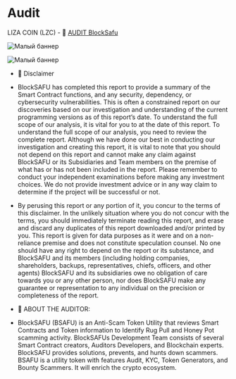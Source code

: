 # Audit
LIZA COIN (LZC) - 💠 [AUDIT BlockSafu](https://blocksafu.com/audit/0xA6550996403407481f2748a793aE40dA3b369F6d)

![Малый баннер](https://ukit.com/uploads/s/l/4/j/l4j8wtlqendh/img/full_RqIhzqNr.png)

![Малый баннер](https://tcpcoins.net/uploads/s/7/a/g/7agy4blgatdj/file/11eOu4b7.png?preview=1)

- 👀 Disclaimer
- BlockSAFU has completed this report to provide a summary of the Smart Contract functions, and any security, dependency, or cybersecurity vulnerabilities. This is often a constrained report on our discoveries based on our investigation and understanding of the current programming versions as of this report’s date. To understand the full scope of our analysis, it is vital for you to at the date of this report. To understand the full scope of our analysis, you need to review the complete report. Although we have done our best in conducting our investigation and creating this report, it is vital to note that you should not depend on this report and cannot make any claim against BlockSAFU or its Subsidiaries and Team members on the premise of what has or has not been included in the report. Please remember to conduct your independent examinations before making any investment choices. We do not provide investment advice or in any way claim to determine if the project will be successful or not.
- By perusing this report or any portion of it, you concur to the terms of this disclaimer. In the unlikely situation where you do not concur with the terms, you should immediately terminate reading this report, and erase and discard any duplicates of this report downloaded and/or printed by you. This report is given for data purposes as it were and on a non-reliance premise and does not constitute speculation counsel. No one should have any right to depend on the report or its substance, and BlockSAFU and its members (including holding companies, shareholders, backups, representatives, chiefs, officers, and other agents) BlockSAFU and its subsidiaries owe no obligation of care towards you or any other person, nor does BlockSAFU make any guarantee or representation to any individual on the precision or completeness of the report.

- 👀 ABOUT THE AUDITOR:
- BlockSAFU (BSAFU) is an Anti-Scam Token Utility that reviews Smart Contracts and Token information to Identify Rug Pull and Honey Pot scamming activity. BlockSAFUs Development Team consists of several Smart Contract creators, Auditors Developers, and Blockchain experts. BlockSAFU provides solutions, prevents, and hunts down scammers. BSAFU is a utility token with features Audit, KYC, Token Generators, and Bounty Scammers. It will enrich the crypto ecosystem.
